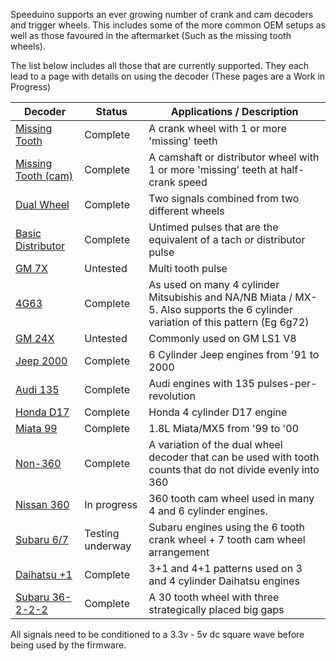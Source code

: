 Speeduino supports an ever growing number of crank and cam decoders and trigger wheels. This includes some of the more common OEM setups as well as those favoured in the aftermarket (Such as the missing tooth wheels).

The list below includes all those that are currently supported. They each lead to a page with details on using the decoder (These pages are a Work in Progress)

| Decoder                                               | Status           | Applications / Description                                                                                                      |
|-------------------------------------------------------|------------------|---------------------------------------------------------------------------------------------------------------------------------|
| [Missing Tooth](Missing_Tooth "wikilink")             | Complete         | A crank wheel with 1 or more 'missing' teeth                                                                                    |
| [Missing Tooth (cam)](Missing_Tooth_(cam) "wikilink") | Complete         | A camshaft or distributor wheel with 1 or more 'missing' teeth at half-crank speed                                              |
| [Dual Wheel](Dual_Wheel "wikilink")                   | Complete         | Two signals combined from two different wheels                                                                                  |
| [Basic Distributor](Basic_Distributor "wikilink")     | Complete         | Untimed pulses that are the equivalent of a tach or distributor pulse                                                           |
| [GM 7X](GM_7X "wikilink")                             | Untested         | Multi tooth pulse                                                                                                               |
| [4G63](4G63 "wikilink")                               | Complete         | As used on many 4 cylinder Mitsubishis and NA/NB Miata / MX-5. Also supports the 6 cylinder variation of this pattern (Eg 6g72) |
| [GM 24X](GM_24X "wikilink")                           | Untested         | Commonly used on GM LS1 V8                                                                                                      |
| [Jeep 2000](Jeep_2000 "wikilink")                     | Complete         | 6 Cylinder Jeep engines from '91 to 2000                                                                                        |
| [Audi 135](Audi_135 "wikilink")                       | Complete         | Audi engines with 135 pulses-per-revolution                                                                                     |
| [Honda D17](Honda_D17 "wikilink")                     | Complete         | Honda 4 cylinder D17 engine                                                                                                     |
| [Miata 99](Miata_99 "wikilink")                       | Complete         | 1.8L Miata/MX5 from '99 to '00                                                                                                  |
| [Non-360](Non-360 "wikilink")                         | Complete         | A variation of the dual wheel decoder that can be used with tooth counts that do not divide evenly into 360                     |
| [Nissan 360](Nissan_360 "wikilink")                   | In progress      | 360 tooth cam wheel used in many 4 and 6 cylinder engines.                                                                      |
| [Subaru 6/7](Subaru_6/7 "wikilink")                   | Testing underway | Subaru engines using the 6 tooth crank wheel + 7 tooth cam wheel arrangement                                                    |
| [Daihatsu +1](Daihatsu_+1 "wikilink")                 | Complete         | 3+1 and 4+1 patterns used on 3 and 4 cylinder Daihatsu engines                                                                  |
| [Subaru 36-2-2-2](Subaru_36-2-2-2 "wikilink")         | Complete         | A 30 tooth wheel with three strategically placed big gaps                                                                       |

All signals need to be conditioned to a 3.3v - 5v dc square wave before being used by the firmware.